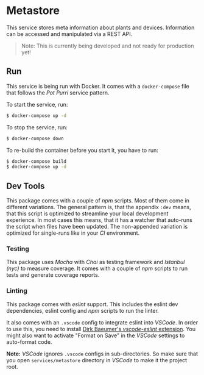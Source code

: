 # Metastore

This service stores meta information about plants and devices. Information can be accessed and manipulated via a REST API.

> Note: This is currently being developed and not ready for production yet!

## Run

This service is being run with Docker. It comes with a `docker-compose` file that follows the _Pot Purri_ service pattern.

To start the service, run:

```sh
$ docker-compose up -d
```

To stop the service, run:

```sh
$ docker-compose down
```

To re-build the container before you start it, you have to run:

```sh
$ docker-compose build
$ docker-compose up -d
```

## Dev Tools

This package comes with a couple of _npm_ scripts. Most of them come in different variations. The general pattern is, that the appendix `:dev` means, that this script is optimized to streamline your local development experience. In most cases this means, that it has a watcher that auto-runs the script when files have been updated. The non-appended variation is optimized for single-runs like in your _CI_ environment.

### Testing

This package uses _Mocha_ with _Chai_ as testing framework and _Istanbul (nyc)_ to measure coverage. It comes with a couple of _npm_ scripts to run tests and generate coverage reports.

### Linting

This package comes with _eslint_ support. This includes the eslint dev dependencies, eslint config and _npm_ scripts to run the linter.

It also comes with an `.vscode` config to integrate eslint into _VSCode_. In order to use this, you need to install [Dirk Baeumer's _vscode-eslint_ extension](https://marketplace.visualstudio.com/items?itemName=dbaeumer.vscode-eslint). You might also want to activate "Format on Save" in the _VSCode_ settings to auto-format code.

**Note:** _VSCode_ ignores `.vscode` configs in sub-directories. So make sure that you open `services/metastore` directory in _VSCode_ to make it the project root.